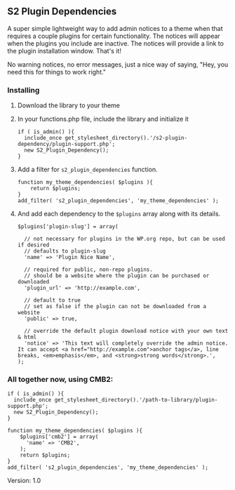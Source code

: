 ## S2 Plugin Dependencies

A super simple lightweight way to add admin notices to a theme when that requires a couple plugins for certain functionality. The notices will appear when the plugins you include are inactive. The notices will provide a link to the plugin installation window. That's it!

No warning notices, no error messages, just a nice way of saying, "Hey, you need this for things to work right."

### Installing

1. Download the library to your theme
1. In your functions.php file, include the library and initialize it
    ```
    if ( is_admin() ){
      include_once get_stylesheet_directory().'/s2-plugin-dependency/plugin-support.php';
      new S2_Plugin_Dependency();
    }
    ```

1. Add a filter for `s2_plugin_dependencies` function.
    ```
	function my_theme_dependencies( $plugins ){
		return $plugins;
	}
	add_filter( 's2_plugin_dependencies', 'my_theme_dependencies' );
	```

1. And add each dependency to the `$plugins` array along with its details.
	```
	$plugins['plugin-slug'] = array(

      // not necessary for plugins in the WP.org repo, but can be used if desired
      // defaults to plugin-slug
      'name' => 'Plugin Nice Name',

      // required for public, non-repo plugins.
      // should be a website where the plugin can be purchased or downloaded
      'plugin_url' => 'http://example.com',

      // default to true
      // set as false if the plugin can not be downloaded from a website
      'public' => true,

      // override the default plugin download notice with your own text & html
      'notice' => 'This text will completely override the admin notice. It can accept <a href="http://example.com">anchor tags</a>, line breaks, <em>emphasis</em>, and <strong>strong words</strong>.',
    );
	```

### All together now, using CMB2:

```
if ( is_admin() ){
  include_once get_stylesheet_directory().'/path-to-library/plugin-support.php';
  new S2_Plugin_Dependency();
}

function my_theme_dependencies( $plugins ){
	$plugins['cmb2'] = array(
	  'name' => 'CMB2',
	);
	return $plugins;
}
add_filter( 's2_plugin_dependencies', 'my_theme_dependencies' );
```

Version: 1.0

